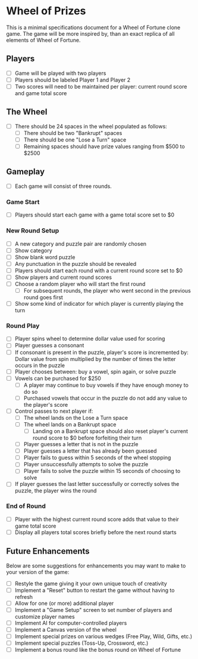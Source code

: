 # Wheel of Prizes

This is a minimal specifications document for a Wheel of Fortune clone game. The game will be more inspired by, than an exact replica of all elements of Wheel of Fortune.

## Players

- [ ] Game will be played with two players
- [ ] Players should be labeled Player 1 and Player 2
- [ ] Two scores will need to be maintained per player: current round score and game total score

## The Wheel

- [ ] There should be 24 spaces in the wheel populated as follows:
  - [ ] There should be two "Bankrupt" spaces
  - [ ] There should be one "Lose a Turn" space
  - [ ] Remaining spaces should have prize values ranging from $500 to $2500

## Gameplay

- [ ] Each game will consist of three rounds.

### Game Start

- [ ] Players should start each game with a game total score set to \$0

### New Round Setup

- [ ] A new category and puzzle pair are randomly chosen
- [ ] Show category
- [ ] Show blank word puzzle
- [ ] Any punctuation in the puzzle should be revealed
- [ ] Players should start each round with a current round score set to \$0
- [ ] Show players and current round scores
- [ ] Choose a random player who will start the first round
  - [ ] For subsequent rounds, the player who went second in the previous round goes first
- [ ] Show some kind of indicator for which player is currently playing the turn

### Round Play

- [ ] Player spins wheel to determine dollar value used for scoring
- [ ] Player guesses a consonant
- [ ] If consonant is present in the puzzle, player's score is incremented by:  
       Dollar value from spin multiplied by the number of times the letter occurs in the puzzle
- [ ] Player chooses between: buy a vowel, spin again, or solve puzzle
- [ ] Vowels can be purchased for \$250
  - [ ] A player may continue to buy vowels if they have enough money to do so
  - [ ] Purchased vowels that occur in the puzzle do not add any value to the player's score
- [ ] Control passes to next player if:
  - [ ] The wheel lands on the Lose a Turn space
  - [ ] The wheel lands on a Bankrupt space
    - [ ] Landing on a Bankrupt space should also reset player's current round score to \$0 before forfeiting their turn
  - [ ] Player guesses a letter that is not in the puzzle
  - [ ] Player guesses a letter that has already been guessed
  - [ ] Player fails to guess within 5 seconds of the wheel stopping
  - [ ] Player unsuccessfully attempts to solve the puzzle
  - [ ] Player fails to solve the puzzle within 15 seconds of choosing to solve
- [ ] If player guesses the last letter successfully or correctly solves the puzzle, the player wins the round

### End of Round

- [ ] Player with the highest current round score adds that value to their game total score
- [ ] Display all players total scores briefly before the next round starts

## Future Enhancements

Below are some suggestions for enhancements you may want to make to your version of the game:

- [ ] Restyle the game giving it your own unique touch of creativity
- [ ] Implement a "Reset" button to restart the game without having to refresh
- [ ] Allow for one (or more) additional player
- [ ] Implement a "Game Setup" screen to set number of players and customize player names
- [ ] Implement AI for computer-controlled players
- [ ] Implement a Canvas version of the wheel
- [ ] Implement special prizes on various wedges (Free Play, Wild, Gifts, etc.)
- [ ] Implement special puzzles (Toss-Up, Crossword, etc.)
- [ ] Implement a bonus round like the bonus round on Wheel of Fortune

